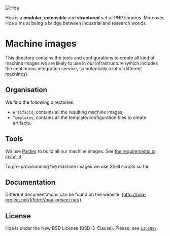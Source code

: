 ![Hoa](http://static.hoa-project.net/Image/Hoa_small.png)

Hoa is a **modular**, **extensible** and **structured** set of PHP libraries.
Moreover, Hoa aims at being a bridge between industrial and research worlds.

# Machine images

This directory contains the tools and configurations to create all kind of
machine images we are likely to use in our infrastructure (which includes the
continuous integration service, so potentially a lot of different machines).

## Organisation

We find the following directories:

  * `Artifacts`, contains all the resulting machine images,
  * `Templates`, contains all the template/configuration files to create
    artifacts.

## Tools

We use [Packer](https://packer.io/) to build all our machine images. See [the
requirements to install it](https://packer.io/downloads.html).

To pre-provisionning the machine images we use Shell scripts so far.

## Documentation

Different documentations can be found on the website:
[http://hoa-project.net/](http://hoa-project.net/).

## License

Hoa is under the New BSD License (BSD-3-Clause). Please, see
[`LICENSE`](http://hoa-project.net/LICENSE).
